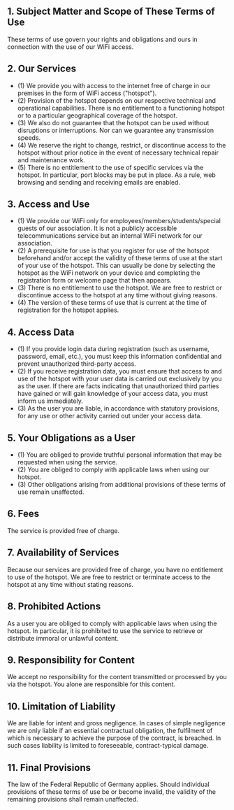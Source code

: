 ## 1. Subject Matter and Scope of These Terms of Use

These terms of use govern your rights and obligations and ours in connection with the use of our WiFi access.

## 2. Our Services

- (1) We provide you with access to the internet free of charge in our premises in the form of WiFi access ("hotspot").
- (2) Provision of the hotspot depends on our respective technical and operational capabilities. There is no entitlement to a functioning hotspot or to a particular geographical coverage of the hotspot.
- (3) We also do not guarantee that the hotspot can be used without disruptions or interruptions. Nor can we guarantee any transmission speeds.
- (4) We reserve the right to change, restrict, or discontinue access to the hotspot without prior notice in the event of necessary technical repair and maintenance work.
- (5) There is no entitlement to the use of specific services via the hotspot. In particular, port blocks may be put in place. As a rule, web browsing and sending and receiving emails are enabled.

## 3. Access and Use

- (1) We provide our WiFi only for employees/members/students/special guests of our association. It is not a publicly accessible telecommunications service but an internal WiFi network for our association.
- (2) A prerequisite for use is that you register for use of the hotspot beforehand and/or accept the validity of these terms of use at the start of your use of the hotspot. This can usually be done by selecting the hotspot as the WiFi network on your device and completing the registration form or welcome page that then appears.
- (3) There is no entitlement to use the hotspot. We are free to restrict or discontinue access to the hotspot at any time without giving reasons.
- (4) The version of these terms of use that is current at the time of registration for the hotspot applies.

## 4. Access Data

- (1) If you provide login data during registration (such as username, password, email, etc.), you must keep this information confidential and prevent unauthorized third-party access.
- (2) If you receive registration data, you must ensure that access to and use of the hotspot with your user data is carried out exclusively by you as the user. If there are facts indicating that unauthorized third parties have gained or will gain knowledge of your access data, you must inform us immediately.
- (3) As the user you are liable, in accordance with statutory provisions, for any use or other activity carried out under your access data.

## 5. Your Obligations as a User

- (1) You are obliged to provide truthful personal information that may be requested when using the service.
- (2) You are obliged to comply with applicable laws when using our hotspot.
- (3) Other obligations arising from additional provisions of these terms of use remain unaffected.

## 6. Fees

The service is provided free of charge.

## 7. Availability of Services

Because our services are provided free of charge, you have no entitlement to use of the hotspot. We are free to restrict or terminate access to the hotspot at any time without stating reasons.

## 8. Prohibited Actions

As a user you are obliged to comply with applicable laws when using the hotspot. In particular, it is prohibited to use the service to retrieve or distribute immoral or unlawful content.

## 9. Responsibility for Content

We accept no responsibility for the content transmitted or processed by you via the hotspot. You alone are responsible for this content.

## 10. Limitation of Liability

We are liable for intent and gross negligence. In cases of simple negligence we are only liable if an essential contractual obligation, the fulfilment of which is necessary to achieve the purpose of the contract, is breached. In such cases liability is limited to foreseeable, contract-typical damage.

## 11. Final Provisions

The law of the Federal Republic of Germany applies. Should individual provisions of these terms of use be or become invalid, the validity of the remaining provisions shall remain unaffected.
